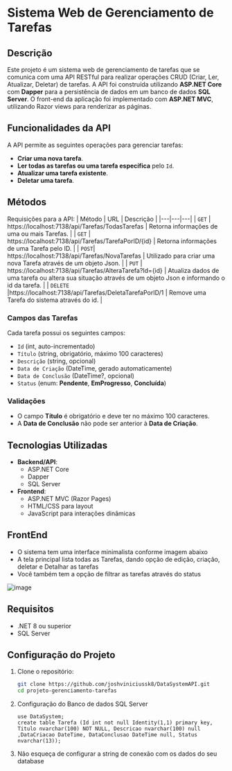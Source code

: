 # Sistema Web de Gerenciamento de Tarefas

## Descrição
Este projeto é um sistema web de gerenciamento de tarefas que se comunica com uma API RESTful para realizar operações CRUD (Criar, Ler, Atualizar, Deletar) de tarefas. A API foi construída utilizando **ASP.NET Core** com **Dapper** para a persistência de dados em um banco de dados **SQL Server**. O front-end da aplicação foi implementado com **ASP.NET MVC**, utilizando Razor views para renderizar as páginas.

## Funcionalidades da API

A API permite as seguintes operações para gerenciar tarefas:
- **Criar uma nova tarefa**.
- **Ler todas as tarefas ou uma tarefa específica** pelo `Id`.
- **Atualizar uma tarefa existente**.
- **Deletar uma tarefa**.

## Métodos
Requisições para a API:
| Método | URL | Descrição |
|---|---|---|
| `GET` | https://localhost:7138/api/Tarefas/TodasTarefas  | Retorna informações de uma ou mais Tarefas. |
| `GET` | https://localhost:7138/api/Tarefas/TarefaPorID/{id}  | Retorna informações de uma Tarefa pelo ID. |
| `POST`| https://localhost:7138/api/Tarefas/NovaTarefas | Utilizado para criar uma nova Tarefa através de um objeto Json. |
| `PUT` | https://localhost:7138/api/Tarefas/AlteraTarefa?Id={id} | Atualiza dados de uma tarefa ou altera sua situação através de um objeto Json e informando o id da tarefa. |
| `DELETE` |https://localhost:7138/api/Tarefas/DeletaTarefaPorID/1 | Remove uma Tarefa do sistema através do id. |

### Campos das Tarefas
Cada tarefa possui os seguintes campos:
- `Id` (int, auto-incrementado)
- `Título` (string, obrigatório, máximo 100 caracteres)
- `Descrição` (string, opcional)
- `Data de Criação` (DateTime, gerado automaticamente)
- `Data de Conclusão` (DateTime?, opcional)
- `Status` (enum: **Pendente**, **EmProgresso**, **Concluída**)

### Validações
- O campo **Título** é obrigatório e deve ter no máximo 100 caracteres.
- A **Data de Conclusão** não pode ser anterior à **Data de Criação**.

## Tecnologias Utilizadas
- **Backend/API**:
  - ASP.NET Core
  - Dapper
  - SQL Server
- **Frontend**:
  - ASP.NET MVC (Razor Pages)
  - HTML/CSS para layout
  - JavaScript para interações dinâmicas

## FrontEnd
- O sistema tem uma interface minimalista conforme imagem abaixo
- A tela principal lista todas as Tarefas, dando opção de edição, criação, deletar e Detalhar as tarefas
- Você também tem a opção de filtrar as tarefas através do status 

![image](https://github.com/user-attachments/assets/44a92ae9-dc4b-40b3-9a5b-bd475519aa5c)



## Requisitos

- .NET 8 ou superior
- SQL Server

## Configuração do Projeto

1. Clone o repositório:
   ```bash
   git clone https://github.com/joshviniciussk8/DataSystemAPI.git
   cd projeto-gerenciamento-tarefas
2. Configuração do Banco de dados SQL Server
   ```Create Database DataSystem;
   use DataSystem;
   create table Tarefa (Id int not null Identity(1,1) primary key, Titulo nvarchar(100) NOT NULL, Descricao nvarchar(100) null ,DataCriacao DateTime, DataConclusao DateTime null, Status nvarchar(13));
3. Não esqueça de configurar a string de conexão com os dados do seu database
